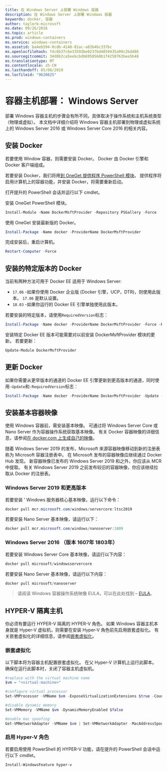 ```yaml
---
title: 在 Windows Server 上部署 Windows 容器
description: 在 Windows Server 上部署 Windows 容器
keywords: docker, 容器
author: taylorb-microsoft
ms.date: 09/26/2016
ms.topic: article
ms.prod: windows-containers
ms.service: windows-containers
ms.assetid: ba4eb594-0cdb-4148-81ac-a83b4bc337bc
ms.openlocfilehash: f4c6b37c6e33593be0237bd4059435a99c2bdd86
ms.sourcegitcommit: 34d8b2ca5eebcbdb6958560b1f4250763bee5b48
ms.translationtype: MT
ms.contentlocale: zh-CN
ms.lasthandoff: 05/08/2019
ms.locfileid: "9620825"
---
```

# <a name="container-host-deployment-windows-server"></a>容器主机部署： Windows Server

部署 Windows 容器主机的步骤会有所不同，具体取决于操作系统和主机系统类型（物理或虚拟）。 本文档中详细介绍将 Windows 容器主机部署到物理或虚拟系统上的 Windows Server 2016 或 Windows Server Core 2016 的相关内容。

## <a name="install-docker"></a>安装 Docker

若要使用 Window 容器，则需要安装 Docker。 Docker 由 Docker 引擎和 Docker 客户端组成。

若要安装 Docker，我们将用[到 OneGet 提供程序 PowerShell 模块](https://github.com/OneGet/MicrosoftDockerProvider)。 提供程序将启用计算机上的容器功能，并安装 Docker，将需要重新启动。

打开提升的 PowerShell 会话并运行以下 cmdlet。

安装 OneGet PowerShell 模块。

```PowerShell
Install-Module -Name DockerMsftProvider -Repository PSGallery -Force
```

使用 OneGet 安装最新版的 Docker。

```PowerShell
Install-Package -Name docker -ProviderName DockerMsftProvider
```

完成安装后，重启计算机。

```PowerShell
Restart-Computer -Force
```

## <a name="install-a-specific-version-of-docker"></a>安装的特定版本的 Docker

当前有两种方法可用于 Docker EE 适用于 Windows Server:

* `17.06` -如果你使用 Docker 企业版 (Docker 引擎，UCP，DTR)，则使用此版本。 `17.06` 是默认设置。
* `18.03` -如果你运行的 Docker EE 引擎单独使用此版本。

若要安装的特定版本，请使用`RequiredVersion`标志：

```PowerShell
Install-Package -Name docker -ProviderName DockerMsftProvider -Force -RequiredVersion 18.03
```

安装特定 Docker EE 版本可能需要对以前安装 DockerMsftProvider 模块的更新。 若要更新：

```PowerShell
Update-Module DockerMsftProvider
```

## <a name="update-docker"></a>更新 Docker

如果你需要从更早版本的通道的 Docker EE 引擎更新到更高版本的通道，同时使用`-Update`和`-RequiredVersion`标志：

```PowerShell
Install-Package -Name docker -ProviderName DockerMsftProvider -Update -Force -RequiredVersion 18.03
```

## <a name="install-base-container-images"></a>安装基本容器映像

使用 Windows 容器前，需安装基本映像。 可通过将 Windows Server Core 或 Nano Server 作为容器操作系统获取基本映像。 有关 Docker 容器映像的详细信息，请参阅[在 docker.com 上生成自己的映像](https://docs.docker.com/engine/tutorials/dockerimages/)。

随着 Windows Server 2019 的发布，Microsoft 来源容器映像移动到新的注册表称为 Microsoft 容器注册表中。 在 Microsoft 发布的容器映像应继续通过 Docker Hub 发现。 新容器映像已发布的 Windows Server 2019 和之外，你应该从 MCR 中提取。 有关 Windows Server 2019 之前发布较旧的容器映像，你应该继续拉取从 Docker 的注册表。

### <a name="windows-server-2019-and-newer"></a>Windows Server 2019 和更高版本

若要安装 ' Windows 服务器核心基本映像，运行以下命令：

```PowerShell
docker pull mcr.microsoft.com/windows/servercore:ltsc2019
```

若要安装 Nano Server 基本映像，请运行以下：

```PowerShell
docker pull mcr.microsoft.com/windows/nanoserver:1809
```

### <a name="windows-server-2016-versions-1607-1803"></a>Windows Server 2016 （版本 1607年 1803年）

若要安装 Windows Server Core 基本映像，请运行以下内容：

```PowerShell
docker pull microsoft/windowsservercore
```

若要安装 Nano Server 基本映像，请运行以下内容：

```PowerShell
docker pull microsoft/nanoserver
```

> 请阅读 Windows 容器操作系统映像 EULA，可以在此处找到 – [EULA](../images-eula.md)。

## <a name="hyper-v-isolation-host"></a>HYPER-V 隔离主机

你必须有要运行 HYPER-V 隔离的 HYPER-V 角色。 如果 Windows 容器主机本身就是 Hyper-V 虚拟机，则需要在安装 Hyper-V 角色前先启用嵌套虚拟化。 有关嵌套虚拟化的详细信息，请参阅[嵌套虚拟化](https://docs.microsoft.com/virtualization/hyper-v-on-windows/user-guide/nested-virtualization)。

### <a name="nested-virtualization"></a>嵌套虚拟化

以下脚本将为容器主机配置嵌套虚拟化。 在父 Hyper-V 计算机上运行此脚本。 确保在运行此脚本时，关闭了容器主机虚拟机。

```PowerShell
#replace with the virtual machine name
$vm = "<virtual-machine>"

#configure virtual processor
Set-VMProcessor -VMName $vm -ExposeVirtualizationExtensions $true -Count 2

#disable dynamic memory
Set-VMMemory -VMName $vm -DynamicMemoryEnabled $false

#enable mac spoofing
Get-VMNetworkAdapter -VMName $vm | Set-VMNetworkAdapter -MacAddressSpoofing On
```

### <a name="enable-the-hyper-v-role"></a>启用 Hyper-V 角色

若要启用使用 PowerShell 的 HYPER-V 功能，请在提升的 PowerShell 会话中运行以下 cmdlet。

```PowerShell
Install-WindowsFeature hyper-v
```
